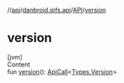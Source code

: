 //[api](../../index.md)/[danbroid.ipfs.api](../index.md)/[API](index.md)/[version](version.md)



# version  
[jvm]  
Content  
fun [version](version.md)(): [ApiCall](../-api-call/index.md)<[Types.Version](../-types/-version/index.md)>  



